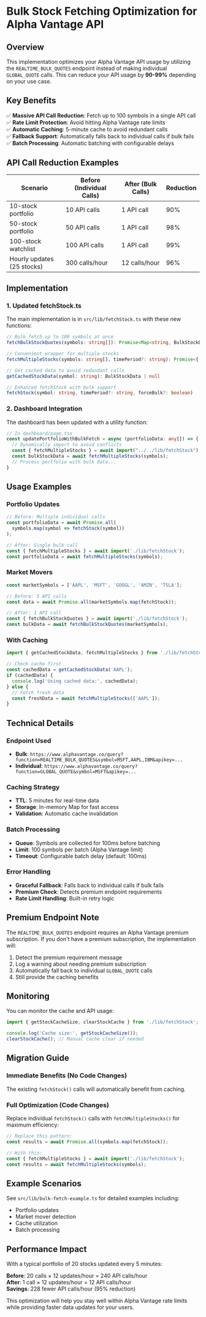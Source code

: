 # Bulk Stock Fetching Optimization for Alpha Vantage API

## Overview

This implementation optimizes your Alpha Vantage API usage by utilizing the `REALTIME_BULK_QUOTES` endpoint instead of making individual `GLOBAL_QUOTE` calls. This can reduce your API usage by **90-99%** depending on your use case.

## Key Benefits

✅ **Massive API Call Reduction**: Fetch up to 100 symbols in a single API call  
✅ **Rate Limit Protection**: Avoid hitting Alpha Vantage rate limits  
✅ **Automatic Caching**: 5-minute cache to avoid redundant calls  
✅ **Fallback Support**: Automatically falls back to individual calls if bulk fails  
✅ **Batch Processing**: Automatic batching with configurable delays  

## API Call Reduction Examples

| Scenario | Before (Individual Calls) | After (Bulk Calls) | Reduction |
|----------|---------------------------|-------------------|-----------|
| 10-stock portfolio | 10 API calls | 1 API call | 90% |
| 50-stock portfolio | 50 API calls | 1 API call | 98% |
| 100-stock watchlist | 100 API calls | 1 API call | 99% |
| Hourly updates (25 stocks) | 300 calls/hour | 12 calls/hour | 96% |

## Implementation

### 1. Updated fetchStock.ts

The main implementation is in `src/lib/fetchStock.ts` with these new functions:

```typescript
// Bulk fetch up to 100 symbols at once
fetchBulkStockQuotes(symbols: string[]): Promise<Map<string, BulkStockData>>

// Convenient wrapper for multiple stocks
fetchMultipleStocks(symbols: string[], timePeriod?: string): Promise<{[symbol: string]: any}>

// Get cached data to avoid redundant calls
getCachedStockData(symbol: string): BulkStockData | null

// Enhanced fetchStock with bulk support
fetchStock(symbol: string, timePeriod?: string, forceBulk?: boolean)
```

### 2. Dashboard Integration

The dashboard has been updated with a utility function:

```typescript
// In dashboard/page.tsx
const updatePortfolioWithBulkFetch = async (portfolioData: any[]) => {
  // Dynamically import to avoid conflicts
  const { fetchMultipleStocks } = await import("../../lib/fetchStock");
  const bulkStockData = await fetchMultipleStocks(symbols);
  // Process portfolio with bulk data...
}
```

## Usage Examples

### Portfolio Updates

```typescript
// Before: Multiple individual calls
const portfolioData = await Promise.all(
  symbols.map(symbol => fetchStock(symbol))
);

// After: Single bulk call
const { fetchMultipleStocks } = await import('./lib/fetchStock');
const portfolioData = await fetchMultipleStocks(symbols);
```

### Market Movers

```typescript
const marketSymbols = ['AAPL', 'MSFT', 'GOOGL', 'AMZN', 'TSLA'];

// Before: 5 API calls
const data = await Promise.all(marketSymbols.map(fetchStock));

// After: 1 API call
const { fetchBulkStockQuotes } = await import('./lib/fetchStock');
const bulkData = await fetchBulkStockQuotes(marketSymbols);
```

### With Caching

```typescript
import { getCachedStockData, fetchMultipleStocks } from './lib/fetchStock';

// Check cache first
const cachedData = getCachedStockData('AAPL');
if (cachedData) {
  console.log('Using cached data:', cachedData);
} else {
  // Fetch fresh data
  const freshData = await fetchMultipleStocks(['AAPL']);
}
```

## Technical Details

### Endpoint Used
- **Bulk**: `https://www.alphavantage.co/query?function=REALTIME_BULK_QUOTES&symbol=MSFT,AAPL,IBM&apikey=...`
- **Individual**: `https://www.alphavantage.co/query?function=GLOBAL_QUOTE&symbol=MSFT&apikey=...`

### Caching Strategy
- **TTL**: 5 minutes for real-time data
- **Storage**: In-memory Map for fast access
- **Validation**: Automatic cache invalidation

### Batch Processing
- **Queue**: Symbols are collected for 100ms before batching
- **Limit**: 100 symbols per batch (Alpha Vantage limit)
- **Timeout**: Configurable batch delay (default: 100ms)

### Error Handling
- **Graceful Fallback**: Falls back to individual calls if bulk fails
- **Premium Check**: Detects premium endpoint requirements
- **Rate Limit Handling**: Built-in retry logic

## Premium Endpoint Note

The `REALTIME_BULK_QUOTES` endpoint requires an Alpha Vantage premium subscription. If you don't have a premium subscription, the implementation will:

1. Detect the premium requirement message
2. Log a warning about needing premium subscription
3. Automatically fall back to individual `GLOBAL_QUOTE` calls
4. Still provide the caching benefits

## Monitoring

You can monitor the cache and API usage:

```typescript
import { getStockCacheSize, clearStockCache } from './lib/fetchStock';

console.log('Cache size:', getStockCacheSize());
clearStockCache(); // Manual cache clear if needed
```

## Migration Guide

### Immediate Benefits (No Code Changes)
The existing `fetchStock()` calls will automatically benefit from caching.

### Full Optimization (Code Changes)
Replace individual `fetchStock()` calls with `fetchMultipleStocks()` for maximum efficiency:

```typescript
// Replace this pattern:
const results = await Promise.all(symbols.map(fetchStock));

// With this:
const { fetchMultipleStocks } = await import('./lib/fetchStock');
const results = await fetchMultipleStocks(symbols);
```

## Example Scenarios

See `src/lib/bulk-fetch-example.ts` for detailed examples including:
- Portfolio updates
- Market mover detection  
- Cache utilization
- Batch processing

## Performance Impact

With a typical portfolio of 20 stocks updated every 5 minutes:

**Before**: 20 calls × 12 updates/hour = 240 API calls/hour  
**After**: 1 call × 12 updates/hour = 12 API calls/hour  
**Savings**: 228 fewer API calls/hour (95% reduction)

This optimization will help you stay well within Alpha Vantage rate limits while providing faster data updates for your users. 